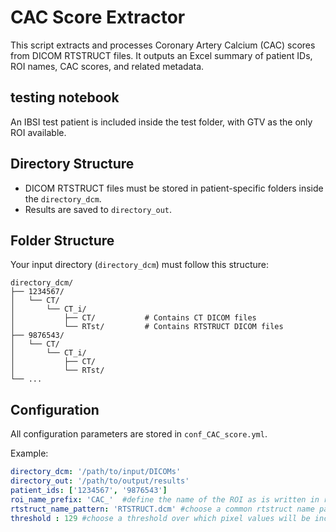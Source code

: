 # CAC Score Extractor

This script extracts and processes Coronary Artery Calcium (CAC) scores from DICOM RTSTRUCT files. It outputs an Excel summary of patient IDs, ROI names, CAC scores, and related metadata.

## testing notebook

An IBSI test patient is included inside the test folder, with GTV as the only ROI available.

## Directory Structure

- DICOM RTSTRUCT files must be stored in patient-specific folders inside the `directory_dcm`.
- Results are saved to `directory_out`.

## Folder Structure

Your input directory (`directory_dcm`) must follow this structure:

```
directory_dcm/
├── 1234567/
│   └── CT/
│       └── CT_i/
│           ├── CT/           # Contains CT DICOM files
│           └── RTst/         # Contains RTSTRUCT DICOM files
├── 9876543/
│   └── CT/
│       └── CT_i/
│           ├── CT/
│           └── RTst/
└── ...
```

## Configuration

All configuration parameters are stored in `conf_CAC_score.yml`.

Example:
```yaml
directory_dcm: '/path/to/input/DICOMs'
directory_out: '/path/to/output/results'
patient_ids: ['1234567', '9876543']
roi_name_prefix: 'CAC_'  #define the name of the ROI as is written in rtstruct file
rtstruct_name_pattern: 'RTSTRUCT.dcm' #choose a common rtstruct name pattern
threshold : 129 #choose a threshold over which pixel values will be included in the cluster exploration
